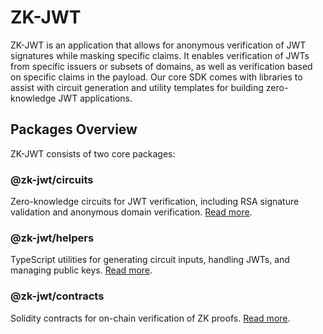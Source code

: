 # ZK-JWT

ZK-JWT is an application that allows for anonymous verification of JWT signatures while masking specific claims. It enables verification of JWTs from specific issuers or subsets of domains, as well as verification based on specific claims in the payload. Our core SDK comes with libraries to assist with circuit generation and utility templates for building zero-knowledge JWT applications.

## Packages Overview

ZK-JWT consists of two core packages:

### @zk-jwt/circuits

Zero-knowledge circuits for JWT verification, including RSA signature validation and anonymous domain verification. [Read more](/packages/circuits/README.md).

### @zk-jwt/helpers

TypeScript utilities for generating circuit inputs, handling JWTs, and managing public keys. [Read more](/packages/helpers/README.md).

### @zk-jwt/contracts

Solidity contracts for on-chain verification of ZK proofs. [Read more](/packages/contracts/README.md).
